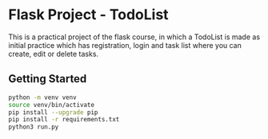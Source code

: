 # Flask Project - TodoList

This is a practical project of the flask course, in which a TodoList is made as initial practice which has registration, login and task list where you can create, edit or delete tasks.

## Getting Started

```bash
python -m venv venv
source venv/bin/activate
pip install --upgrade pip
pip install -r requirements.txt
python3 run.py
```
